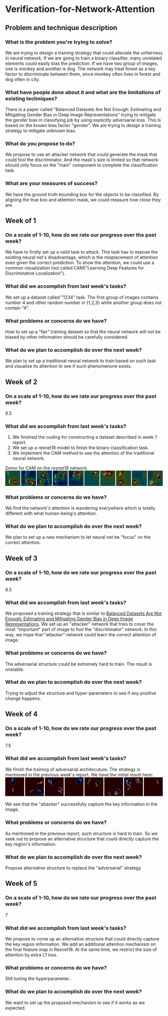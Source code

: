 # Verification-for-Network-Attention

## Problem and technique description

### What is the problem you're trying to solve?
We are trying to design a training strategy that could alleviate the unfairness 
in neural network. If we are going to train a binary classifier, many unrelated 
elements could easily bias the prediction. If we have two group of images, one 
is monkey and another is dog. The network may treat forest as a key factor to 
discriminate between them, since monkey often lives in forest and dog often in
city.

### What have people done about it and what are the limitations of existing techniques?
There is a paper called "Balanced Datasets Are Not Enough: Estimating and 
Mitigating Gender Bias in Deep Image Representations" trying to mitigate the 
gender bias in classifying job by using explicitly  adversarial loss. This is 
based on the known bias factor "gender". We are trying to design a training 
strategy to mitigate unknown bias.

### What do you propose to do?
We propose to use an attacker network that could generate the mask that could 
fool the discriminator. And the mask's size is limited so that network should
only focus on the "main" component to complete the classification task.

### What are your measures of success?
We have the ground truth bounding box for the objects to be classified. By 
aligning the true box and attention mask, we could measure how close they are.

## Week of 1
### On a scale of 1-10, how do we rate our progress over the past week?
We have to firstly set up a valid task to attack. This task has to expose the existing neural net's disadvantage, which is the misplacement of attention even given the correct prediction. To show the attention, we could use a common visualization tool called CAM("Learning Deep Features for Discriminative Localization").  
### What did we accomplish from last week's tasks?
We set up a dataset called "1234" task. The first group of images contains number 4 and other random number in {1,2,3} while another group does not contain "4". 
### What problems or concerns do we have?
How to set up a "fair" training dataset so that the neural network will not be biased by other information should be carefully considered. 
### What do we plan to accomplish do over the next week?
We plan to set up a traditional neural network to train based on such task and visualize its attention to see if such phenomenone exists.


## Week of 2
### On a scale of 1-10, how do we rate our progress over the past week?
9.5
### What did we accomplish from last week's tasks?
1. We finished the coding for constructing a dataset described in week 1 report. 
2. We set up a resnet18 model to finish the binary classification task.
3. We implement the CAM method to see the attention of the traditional neural network.

Demo for CAM on the resnet18 network.
[![](https://github.com/CS839/Verification-for-Network-Attention/blob/master/images/1.jpg)](https://github.com/CS839/Verification-for-Network-Attention/blob/master/images/1.jpg "demo")
### What problems or concerns do we have?
We find the network's attention is wandering everywhere which is totally different with what human-being's attention.
### What do we plan to accomplish do over the next week?
We plan to set up a new mechanism to let neural net be "focus" on the correct attention. 



## Week of 3
### On a scale of 1-10, how do we rate our progress over the past week?
8.5
### What did we accomplish from last week's tasks?
We proposed a training strategy that is similar to [Balanced Datasets Are Not Enough: Estimating and Mitigating Gender Bias in Deep Image Representations](https://arxiv.org/abs/1811.08489). We set up an "attacker" network that tries to cover the most "important" part of image to fool the "discriminator" network. In this way, we hope that "attacker" network could learn the correct attention of image.
### What problems or concerns do we have?
The adversarial structure could be extremely hard to train. The result is unstable.
### What do we plan to accomplish do over the next week?
Trying to adjust the structure and hyper-parameters to see if any positive change happens. 



## Week of 4
### On a scale of 1-10, how do we rate our progress over the past week?
7.5
### What did we accomplish from last week's tasks?
We finish the training of adversarial architecuture. The strategy is mentioned in the previous week's report. We have the initial result here: 
[![](https://github.com/CS839/Verification-for-Network-Attention/blob/master/images/2.png)](https://github.com/CS839/Verification-for-Network-Attention/blob/master/images/2.png "demo2")

We see that the "attacker" successfully capture the key information in the image. 
### What problems or concerns do we have?
As mentioned in the previous report, such structure is hard to train. So we seek out to propose an alternative structure that could directly capture the key region's information. 
### What do we plan to accomplish do over the next week?
Propose alternative structure to replace the "adversarial" strategy



## Week of 5
### On a scale of 1-10, how do we rate our progress over the past week?
7
### What did we accomplish from last week's tasks?
We propose to come up an alternative structure that could directly capture the key region information. We add an additional attention mechanism on the final feature map in Resnet18. At the same time, we restrict the size of attention by extra L1 loss.
### What problems or concerns do we have?
Still tuning the hyperparameter..
### What do we plan to accomplish do over the next week?
We want to set up the proposed mechanism to see if it works as we expected.

